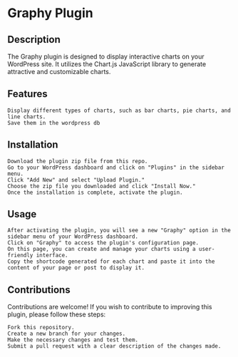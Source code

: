 # Graphy Plugin
## Description

The Graphy plugin is designed to display interactive charts on your WordPress site. It utilizes the Chart.js JavaScript library to generate attractive and customizable charts.
## Features

    Display different types of charts, such as bar charts, pie charts, and line charts.
    Save them in the wordpress db

## Installation

    Download the plugin zip file from this repo.
    Go to your WordPress dashboard and click on "Plugins" in the sidebar menu.
    Click "Add New" and select "Upload Plugin."
    Choose the zip file you downloaded and click "Install Now."
    Once the installation is complete, activate the plugin.

## Usage

    After activating the plugin, you will see a new "Graphy" option in the sidebar menu of your WordPress dashboard.
    Click on "Graphy" to access the plugin's configuration page.
    On this page, you can create and manage your charts using a user-friendly interface.
    Copy the shortcode generated for each chart and paste it into the content of your page or post to display it.

## Contributions

Contributions are welcome! If you wish to contribute to improving this plugin, please follow these steps:

    Fork this repository.
    Create a new branch for your changes.
    Make the necessary changes and test them.
    Submit a pull request with a clear description of the changes made.
